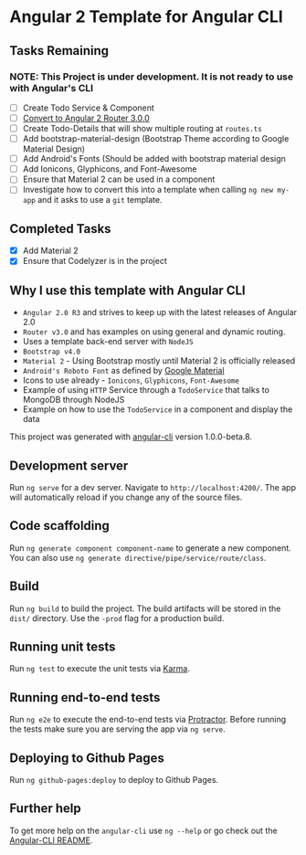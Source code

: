# Angular 2 Template for Angular CLI

## Tasks Remaining

### NOTE: This Project is under development. It is not ready to use with Angular's CLI

- [ ] Create Todo Service & Component
- [ ] [Convert to Angular 2 Router 3.0.0](https://medium.com/@blacksonic86/upgrading-to-the-new-angular-2-router-255605d9da26#.2inp2afk8)
- [ ] Create Todo-Details that will show multiple routing at `routes.ts`
- [ ] Add bootstrap-material-design (Bootstrap Theme according to Google Material Design)
- [ ] Add Android's Fonts (Should be added with bootstrap material design
- [ ] Add Ionicons, Glyphicons, and Font-Awesome
- [ ] Ensure that Material 2 can be used in a component
- [ ] Investigate how to convert this into a template when calling `ng new my-app` and it asks to use a `git` template.

## Completed Tasks

- [x] Add Material 2
- [x] Ensure that Codelyzer is in the project

## Why I use this template with Angular CLI
* `Angular 2.0 R3` and strives to keep up with the latest releases of Angular 2.0
* `Router v3.0` and has examples on using general and dynamic routing.
* Uses a template back-end server with `NodeJS`
* `Bootstrap v4.0`
* `Material 2` - Using Bootstrap mostly until Material 2 is officially released
* `Android's Roboto Font` as defined by [Google Material](https://material.google.com/style/typography.html)
* Icons to use already - `Ionicons`, `Glyphicons`, `Font-Awesome`
* Example of using `HTTP` Service through a `TodoService` that talks to MongoDB through NodeJS
* Example on how to use the `TodoService` in a component and display the data

This project was generated with [angular-cli](https://github.com/angular/angular-cli) version 1.0.0-beta.8.

## Development server
Run `ng serve` for a dev server. Navigate to `http://localhost:4200/`. The app will automatically reload if you change any of the source files.

## Code scaffolding

Run `ng generate component component-name` to generate a new component. You can also use `ng generate directive/pipe/service/route/class`.

## Build

Run `ng build` to build the project. The build artifacts will be stored in the `dist/` directory. Use the `-prod` flag for a production build.

## Running unit tests

Run `ng test` to execute the unit tests via [Karma](https://karma-runner.github.io).

## Running end-to-end tests

Run `ng e2e` to execute the end-to-end tests via [Protractor](http://www.protractortest.org/). 
Before running the tests make sure you are serving the app via `ng serve`.

## Deploying to Github Pages

Run `ng github-pages:deploy` to deploy to Github Pages.

## Further help

To get more help on the `angular-cli` use `ng --help` or go check out the [Angular-CLI README](https://github.com/angular/angular-cli/blob/master/README.md).
